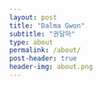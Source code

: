 ```yaml
---
layout: post
title: "Dalma Gwon"
subtitle: "권달마"
type: about
permalink: /about/
post-header: true
header-img: about.png
---
```




